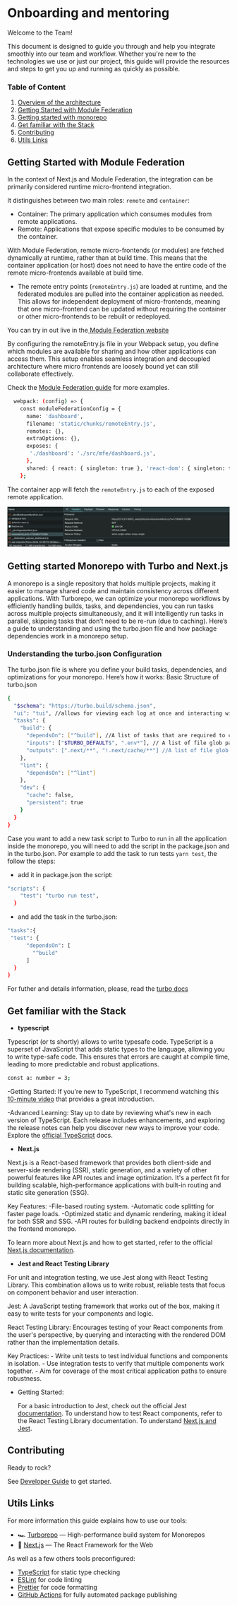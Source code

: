 # Onboarding and mentoring

Welcome to the Team!

This document is designed to guide you through and help you integrate smoothly into our team and workflow. Whether you're new to the technologies we use or just our project, this guide will provide the resources and steps to get you up and running as quickly as possible.

### Table of Content

1. [Overview of the architecture](architecture-overview.md)
1. [Getting Started with Module Federation](#getting-started-with-module-federation)
1. [Getting started with monorepo](#getting-started-monorepo-with-turbo-and-nextjs)
1. [Get familiar with the Stack](#get-familiar-with-the-stack)
1. [Contributing](#contributing)
1. [Utils Links](#utils-links)



## Getting Started with Module Federation

In the context of Next.js and Module Federation, the integration can be primarily considered runtime micro-frontend integration.

It distinguishes between two main roles: `remote` and `container`:

  - Container: The primary application which consumes modules from remote applications.
  - Remote: Applications that expose specific modules to be consumed by the container.


With Module Federation, remote micro-frontends (or modules) are fetched dynamically at runtime, rather than at build time. This means that the container application (or host) does not need to have the entire code of the remote micro-frontends available at build time.

- The remote entry points (`remoteEntry.js`) are loaded at runtime, and the federated modules are pulled into the container application as needed. This allows for independent deployment of micro-frontends, meaning that one micro-frontend can be updated without requiring the container or other micro-frontends to be rebuilt or redeployed.

You can try in out live in the[ Module Federation website](https://webpack.js.org/concepts/module-federation/)

By configuring the remoteEntry.js file in your Webpack setup, you define which modules are available for sharing and how other applications can access them. This setup enables seamless integration and decoupled architecture where micro frontends are loosely bound yet can still collaborate effectively.

Check the [Module Federation guide](https://module-federation.io/guide/framework/nextjs) for more examples.

```bash
  webpack: (config) => {
    const moduleFederationConfig = {
      name: 'dashboard',
      filename: 'static/chunks/remoteEntry.js',
      remotes: {},
      extraOptions: {},
      exposes: {
       './dashboard': './src/mfe/dashboard.js',
      },
      shared: { react: { singleton: true }, 'react-dom': { singleton: true } },
    };
```

The container app will fetch the `remoteEntry.js` to each of the exposed remote application.

![remote entry](./images/remote-entry.png)



## Getting started Monorepo with Turbo and Next.js

A monorepo is a single repository that holds multiple projects, making it easier to manage shared code and maintain consistency across different applications. With Turborepo, we can optimize your monorepo workflows by efficiently handling builds, tasks, and dependencies, you can run tasks across multiple projects simultaneously, and it will intelligently run tasks in parallel, skipping tasks that don’t need to be re-run (due to caching).
Here’s a guide to understanding and using the turbo.json file and how package dependencies work in a monorepo setup.

### Understanding the turbo.json Configuration

The turbo.json file is where you define your build tasks, dependencies, and optimizations for your monorepo. Here’s how it works:
Basic Structure of turbo.json


```bash
{
  "$schema": "https://turbo.build/schema.json",
  "ui": "tui", //allows for viewing each log at once and interacting with the task
  "tasks": {
    "build": {
      "dependsOn": ["^build"], //A list of tasks that are required to complete before the task begins running.
      "inputs": ["$TURBO_DEFAULT$", ".env*"], // A list of file glob patterns relative to the package's package.json to consider when determining if a package has changed. turbo.json is always considered an input.
      "outputs": [".next/**", "!.next/cache/**"] //A list of file glob patterns relative to the package's package.json to cache when the task is successfully completed.
    },
    "lint": {
      "dependsOn": ["^lint"]
    },
    "dev": {
      "cache": false,
      "persistent": true
    }
  }
}
```

Case you want to add a new task script to Turbo to run in all the application inside the monorepo, you will need to add the script in the package.json and in the turbo.json. 
Por example to add the task to run tests `yarn test`, the follow the steps:
- add it in package.json the script:

```bash
"scripts": {
    "test": "turbo run test",
  }
```

- and add the task in the turbo.json:

```bash
"tasks":{
 "test": {
      "dependsOn": [
        "^build"
      ]
  }
}
```

For futher and details information, please, read the [turbo docs ](https://turbo.build/repo/docs/reference/configuration#ui)



## Get familiar with the Stack

- **typescript**

Typescript (or ts shortly) allows to write typesafe code.
TypeScript is a superset of JavaScript that adds static types to the language, allowing you to write type-safe code. This ensures that errors are caught at compile time, leading to more predictable and robust applications.


```bash
const a: number = 3;
```

-Getting Started: If you're new to TypeScript, I recommend watching this [10-minute video](https://www.youtube.com/watch?v=ahCwqrYpIuM) that provides a great introduction.

-Advanced Learning: Stay up to date by reviewing what's new in each version of TypeScript. Each release includes enhancements, and exploring the release notes can help you discover new ways to improve your code. Explore the [official TypeScript](https://www.typescriptlang.org/) docs.

- **Next.js**

Next.js is a React-based framework that provides both client-side and server-side rendering (SSR), static generation, and a variety of other powerful features like API routes and image optimization. It's a perfect fit for building scalable, high-performance applications with built-in routing and static site generation (SSG).

Key Features:
        -File-based routing system.
        -Automatic code splitting for faster page loads.
        -Optimized static and dynamic rendering, making it ideal for both SSR and SSG.
        -API routes for building backend endpoints directly in the frontend monorepo.

To learn more about Next.js and how to get started, refer to the official [Next.js documentation](https://nextjs.org/docs/getting-started/installation).

- **Jest and React Testing Library**

For unit and integration testing, we use Jest along with React Testing Library. This combination allows us to write robust, reliable tests that focus on component behavior and user interaction.

Jest: A JavaScript testing framework that works out of the box, making it easy to write tests for your components and logic.

React Testing Library: Encourages testing of your React components from the user's perspective, by querying and interacting with the rendered DOM rather than the implementation details.

Key Practices:
        - Write unit tests to test individual functions and components in isolation.
        - Use integration tests to verify that multiple components work together.
        - Aim for coverage of the most critical application paths to ensure robustness.

- Getting Started:

    For a basic introduction to Jest, check out the official Jest [documentation](https://jestjs.io/).
    To understand how to test React components, refer to the React Testing Library documentation.
    To understand [Next.js and Jest](https://nextjs.org/docs/app/building-your-application/testing/jest).


## Contributing

Ready to rock? 

See [Developer Guide](./developer-guide.md) to get started.


## Utils Links

For more information this guide explains how to use our tools:

- 🏎 [Turborepo](https://turbo.build/repo) — High-performance build system for Monorepos
- 🚀 [Next.js](https://nextjs.org/) — The React Framework for the Web

As well as a few others tools preconfigured:

- [TypeScript](https://www.typescriptlang.org/) for static type checking
- [ESLint](https://eslint.org/) for code linting
- [Prettier](https://prettier.io) for code formatting
- [GitHub Actions](https://github.com/changesets/action) for fully automated package publishing


